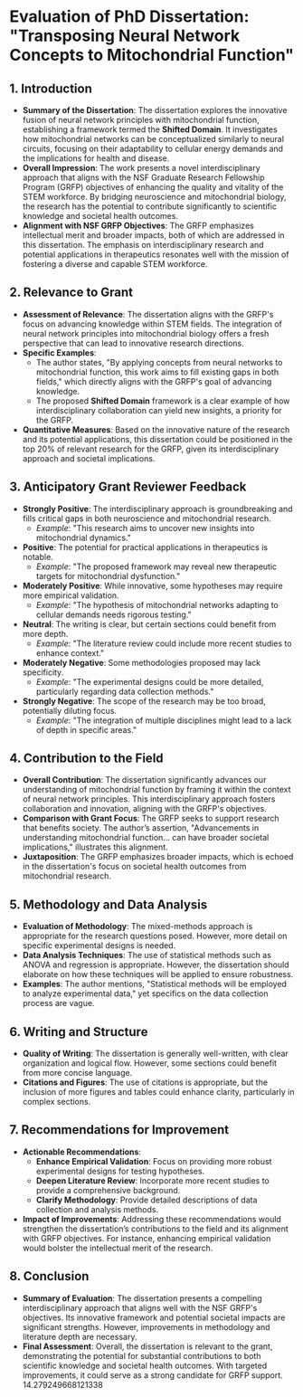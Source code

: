 # Evaluation of PhD Dissertation: "Transposing Neural Network Concepts to Mitochondrial Function"

## 1. Introduction
- **Summary of the Dissertation**: The dissertation explores the innovative fusion of neural network principles with mitochondrial function, establishing a framework termed the **Shifted Domain**. It investigates how mitochondrial networks can be conceptualized similarly to neural circuits, focusing on their adaptability to cellular energy demands and the implications for health and disease.
- **Overall Impression**: The work presents a novel interdisciplinary approach that aligns with the NSF Graduate Research Fellowship Program (GRFP) objectives of enhancing the quality and vitality of the STEM workforce. By bridging neuroscience and mitochondrial biology, the research has the potential to contribute significantly to scientific knowledge and societal health outcomes.
- **Alignment with NSF GRFP Objectives**: The GRFP emphasizes intellectual merit and broader impacts, both of which are addressed in this dissertation. The emphasis on interdisciplinary research and potential applications in therapeutics resonates well with the mission of fostering a diverse and capable STEM workforce.

## 2. Relevance to Grant
- **Assessment of Relevance**: The dissertation aligns with the GRFP's focus on advancing knowledge within STEM fields. The integration of neural network principles into mitochondrial biology offers a fresh perspective that can lead to innovative research directions.
- **Specific Examples**:
  - The author states, "By applying concepts from neural networks to mitochondrial function, this work aims to fill existing gaps in both fields," which directly aligns with the GRFP's goal of advancing knowledge.
  - The proposed **Shifted Domain** framework is a clear example of how interdisciplinary collaboration can yield new insights, a priority for the GRFP.
- **Quantitative Measures**: Based on the innovative nature of the research and its potential applications, this dissertation could be positioned in the top 20% of relevant research for the GRFP, given its interdisciplinary approach and societal implications.

## 3. Anticipatory Grant Reviewer Feedback
- **Strongly Positive**: The interdisciplinary approach is groundbreaking and fills critical gaps in both neuroscience and mitochondrial research.
  - *Example*: "This research aims to uncover new insights into mitochondrial dynamics."
- **Positive**: The potential for practical applications in therapeutics is notable.
  - *Example*: "The proposed framework may reveal new therapeutic targets for mitochondrial dysfunction."
- **Moderately Positive**: While innovative, some hypotheses may require more empirical validation.
  - *Example*: "The hypothesis of mitochondrial networks adapting to cellular demands needs rigorous testing."
- **Neutral**: The writing is clear, but certain sections could benefit from more depth.
  - *Example*: "The literature review could include more recent studies to enhance context."
- **Moderately Negative**: Some methodologies proposed may lack specificity.
  - *Example*: "The experimental designs could be more detailed, particularly regarding data collection methods."
- **Strongly Negative**: The scope of the research may be too broad, potentially diluting focus.
  - *Example*: "The integration of multiple disciplines might lead to a lack of depth in specific areas."

## 4. Contribution to the Field
- **Overall Contribution**: The dissertation significantly advances our understanding of mitochondrial function by framing it within the context of neural network principles. This interdisciplinary approach fosters collaboration and innovation, aligning with the GRFP's objectives.
- **Comparison with Grant Focus**: The GRFP seeks to support research that benefits society. The author’s assertion, "Advancements in understanding mitochondrial function… can have broader societal implications," illustrates this alignment.
- **Juxtaposition**: The GRFP emphasizes broader impacts, which is echoed in the dissertation's focus on societal health outcomes from mitochondrial research.

## 5. Methodology and Data Analysis
- **Evaluation of Methodology**: The mixed-methods approach is appropriate for the research questions posed. However, more detail on specific experimental designs is needed.
- **Data Analysis Techniques**: The use of statistical methods such as ANOVA and regression is appropriate. However, the dissertation should elaborate on how these techniques will be applied to ensure robustness.
- **Examples**: The author mentions, "Statistical methods will be employed to analyze experimental data," yet specifics on the data collection process are vague.

## 6. Writing and Structure
- **Quality of Writing**: The dissertation is generally well-written, with clear organization and logical flow. However, some sections could benefit from more concise language.
- **Citations and Figures**: The use of citations is appropriate, but the inclusion of more figures and tables could enhance clarity, particularly in complex sections.

## 7. Recommendations for Improvement
- **Actionable Recommendations**:
  - **Enhance Empirical Validation**: Focus on providing more robust experimental designs for testing hypotheses.
  - **Deepen Literature Review**: Incorporate more recent studies to provide a comprehensive background.
  - **Clarify Methodology**: Provide detailed descriptions of data collection and analysis methods.
- **Impact of Improvements**: Addressing these recommendations would strengthen the dissertation’s contributions to the field and its alignment with GRFP objectives. For instance, enhancing empirical validation would bolster the intellectual merit of the research.

## 8. Conclusion
- **Summary of Evaluation**: The dissertation presents a compelling interdisciplinary approach that aligns well with the NSF GRFP's objectives. Its innovative framework and potential societal impacts are significant strengths. However, improvements in methodology and literature depth are necessary.
- **Final Assessment**: Overall, the dissertation is relevant to the grant, demonstrating the potential for substantial contributions to both scientific knowledge and societal health outcomes. With targeted improvements, it could serve as a strong candidate for GRFP support. 14.279249668121338